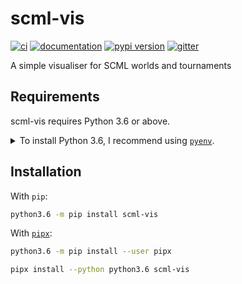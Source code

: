 # scml-vis

[![ci](https://github.com/scml-vis/scml-vis/workflows/ci/badge.svg)](https://github.com/scml-vis/scml-vis/actions?query=workflow%3Aci)
[![documentation](https://img.shields.io/badge/docs-mkdocs%20material-blue.svg?style=flat)](https://scml-vis.github.io/scml-vis/)
[![pypi version](https://img.shields.io/pypi/v/scml-vis.svg)](https://pypi.org/project/scml-vis/)
[![gitter](https://badges.gitter.im/join%20chat.svg)](https://gitter.im/scml-vis/community)

A simple visualiser for SCML worlds and tournaments

## Requirements

scml-vis requires Python 3.6 or above.

<details>
<summary>To install Python 3.6, I recommend using <a href="https://github.com/pyenv/pyenv"><code>pyenv</code></a>.</summary>

```bash
# install pyenv
git clone https://github.com/pyenv/pyenv ~/.pyenv

# setup pyenv (you should also put these three lines in .bashrc or similar)
export PATH="${HOME}/.pyenv/bin:${PATH}"
export PYENV_ROOT="${HOME}/.pyenv"
eval "$(pyenv init -)"

# install Python 3.6
pyenv install 3.6.12

# make it available globally
pyenv global system 3.6.12
```
</details>

## Installation

With `pip`:
```bash
python3.6 -m pip install scml-vis
```

With [`pipx`](https://github.com/pipxproject/pipx):
```bash
python3.6 -m pip install --user pipx

pipx install --python python3.6 scml-vis
```
